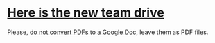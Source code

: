 ---
---

<h1><a href="https://drive.google.com/drive/folders/0AIKEqWfeWuQQUk9PVA">Here is the <strong>new</strong> team drive</a></h1>

<!--
### Adding files

**NOTE:** The shared GDrive account had some issues. Contact betterinformatics@gmail.com if you want to have access to it.

Whenever you want to add something to the shared Google Drive folders, do the following:

*   Add the folder to your drive (top-right button usually)
*   Make a new document.
*   Share the document to "anyone with the link + anyone can edit", as in the following picture:
*	Transfer ownership to __betterinformatics@gmail.com__

> ![](/static/img/drive.png)
-->

Please, <u>do not convert PDFs to a Google Doc</u>, leave them as PDF files.
<br>
